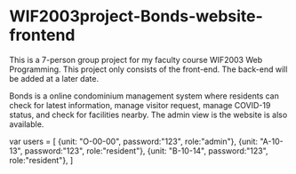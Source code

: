 # WIF2003project-Bonds-website-frontend
This is a 7-person group project for my faculty course WIF2003 Web Programming.
This project only consists of the front-end. The back-end will be added at a later date.

Bonds is a online condominium management system where residents can check for latest information, manage visitor request, manage COVID-19 status, and check for facilities nearby. The admin view is the website is also available.

var users = [
    {unit: "O-00-00", password:"123", role:"admin"},
    {unit: "A-10-13", password:"123", role:"resident"},
    {unit: "B-10-14", password:"123", role:"resident"},
]
